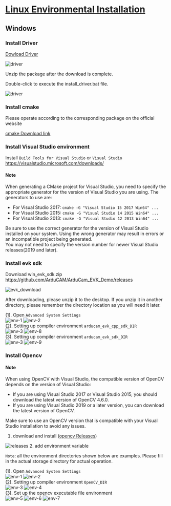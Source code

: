 # [Linux Environmental Installation](./linux_environmental_install.md)

## Windows

### Install Driver

[Dowload Driver](https://github.com/ArduCAM/ArduCAM_USB_Camera_Shield/releases/download/install_drivers/install_USB_Camera_Drivers.zip)

![driver](../img/driver.png)

Unzip the package after the download is complete.

Double-click to execute the install_driver.bat file.

![driver](../img/install_driver.png)

### Install cmake

Please operate according to the corresponding package on the official website

[cmake Download link](https://cmake.org/download/)

### Install Visual Studio environment

Install `Build Tools for Visual Studio` or `Visual Studio`  
<https://visualstudio.microsoft.com/downloads/>

#### Note

When generating a CMake project for Visual Studio, you need to specify the appropriate generator for the version of Visual Studio you are using. The generators to use are:

- For Visual Studio 2017: `cmake -G "Visual Studio 15 2017 Win64" ...`
- For Visual Studio 2015: `cmake -G "Visual Studio 14 2015 Win64" ...` 
- For Visual Studio 2013: `cmake -G "Visual Studio 12 2013 Win64" ...`

Be sure to use the correct generator for the version of Visual Studio installed on your system. Using the wrong generator may result in errors or an incompatible project being generated.  
You may not need to specify the version number for newer Visual Studio releases(2019 and later).

### Install evk sdk

Download win_evk_sdk.zip
<https://github.com/ArduCAM/ArduCam_EVK_Demo/releases>

![evk_download](../img/evk_download.png)

After downloading, please unzip it to the desktop. If you unzip it in another directory, please remember the directory location as you will need it later.  

(1). Open `Advanced System Settings`  
![env-1](../img/env_1.png)
![env-2](../img/env_2.png)  
(2). Setting up compiler environment `arducam_evk_cpp_sdk_DIR`  
![env-3](../img/env_3.png)
![env-8](../img/arducam_evk_cpp_sdk_DIR.png)  
(3). Setting up compiler environment `arducam_evk_sdk_DIR`  
![env-3](../img/env_3.png)
![env-9](../img/arducam_evk_cpp_sdk_DIR.png)  

### Install Opencv

#### Note

When using OpenCV with Visual Studio, the compatible version of OpenCV depends on the version of Visual Studio:

- If you are using Visual Studio 2017 or Visual Studio 2015, you should download the latest version of OpenCV 4.6.0.
- If you are using Visual Studio 2019 or a later version, you can download the latest version of OpenCV.

Make sure to use an OpenCV version that is compatible with your Visual Studio installation to avoid any issues.

1. download and install ([opencv Releases](https://opencv.org/releases/))

![releases](../img/opencv-releases.png)
2. add environment variable

`Note`: all the environment directories shown below are examples. Please fill in the actual storage directory for actual operation.

(1). Open `Advanced System Settings`  
![env-1](../img/env_1.png)
![env-2](../img/env_2.png)  
(2). Setting up compiler environment `OpenCV_DIR`  
![env-3](../img/env_3.png)
![env-4](../img/env_4.png)  
(3). Set up the opencv executable file environment  
![env-5](../img/env_5.png)
![env-6](../img/env_6.png)
![env-7](../img/env_7.png)  
